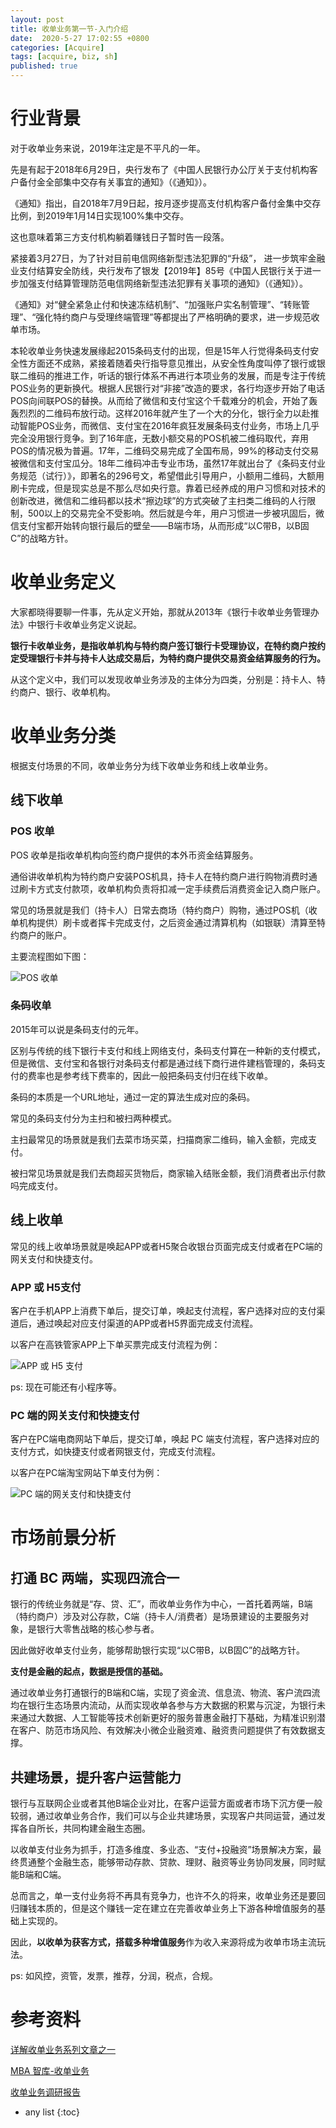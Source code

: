 ```yaml
---
layout: post
title: 收单业务第一节-入门介绍
date:  2020-5-27 17:02:55 +0800
categories: [Acquire]
tags: [acquire, biz, sh]
published: true
---
```


# 行业背景

对于收单业务来说，2019年注定是不平凡的一年。

先是有起于2018年6月29日，央行发布了《中国人民银行办公厅关于支付机构客户备付金全部集中交存有关事宜的通知》（《通知》）。

《通知》指出，自2018年7月9日起，按月逐步提高支付机构客户备付金集中交存比例，到2019年1月14日实现100%集中交存。

这也意味着第三方支付机构躺着赚钱日子暂时告一段落。

紧接着3月27日，为了针对目前电信网络新型违法犯罪的“升级”， 进一步筑牢金融业支付结算安全防线，央行发布了银发【2019年】85号《中国人民银行关于进一步加强支付结算管理防范电信网络新型违法犯罪有关事项的通知》（《通知》）。

《通知》对“健全紧急止付和快速冻结机制”、“加强账户实名制管理”、“转账管理”、“强化特约商户与受理终端管理”等都提出了严格明确的要求，进一步规范收单市场。

本轮收单业务快速发展缘起2015条码支付的出现，但是15年人行觉得条码支付安全性方面还不成熟，紧接着随着央行指导意见推出，从安全性角度叫停了银行或银联二维码的推进工作，听话的银行体系不再进行本项业务的发展，而是专注于传统POS业务的更新换代。根据人民银行对“非接”改造的要求，各行均逐步开始了电话POS向间联POS的替换。从而给了微信和支付宝这个千载难分的机会，开始了轰轰烈烈的二维码布放行动。这样2016年就产生了一个大的分化，银行全力以赴推动智能POS业务，而微信、支付宝在2016年疯狂发展条码支付业务，市场上几乎完全没用银行竞争。到了16年底，无数小额交易的POS机被二维码取代，弃用POS的情况极为普遍。17年，二维码交易完成了全国布局，99%的移动支付交易被微信和支付宝瓜分。18年二维码冲击专业市场，虽然17年就出台了《条码支付业务规范（试行）》，即著名的296号文，希望借此引导用户，小额用二维码，大额用刷卡完成，但是现实总是不那么尽如央行意。靠着已经养成的用户习惯和对技术的创新改进，微信和二维码都以技术“擦边球”的方式突破了主扫类二维码的人行限制，500以上的交易完全不受影响。然后就是今年，用户习惯进一步被巩固后，微信支付宝都开始转向银行最后的壁垒——B端市场，从而形成“以C带B，以B固C”的战略方针。

# 收单业务定义

大家都晓得要聊一件事，先从定义开始，那就从2013年《银行卡收单业务管理办法》中银行卡收单业务定义说起。

**银行卡收单业务，是指收单机构与特约商户签订银行卡受理协议，在特约商户按约定受理银行卡并与持卡人达成交易后，为特约商户提供交易资金结算服务的行为。**

从这个定义中，我们可以发现收单业务涉及的主体分为四类，分别是：持卡人、特约商户、银行、收单机构。

# 收单业务分类

根据支付场景的不同，收单业务分为线下收单业务和线上收单业务。

## 线下收单

### POS 收单

POS 收单是指收单机构向签约商户提供的本外币资金结算服务。

通俗讲收单机构为特约商户安装POS机具，持卡人在特约商户进行购物消费时通过刷卡方式支付款项，收单机构负责将扣减一定手续费后消费资金记入商户账户。

常见的场景就是我们（持卡人）日常去商场（特约商户）购物，通过POS机（收单机构提供）刷卡或者挥卡完成支付，之后资金通过清算机构（如银联）清算至特约商户的账户。

主要流程图如下图：

![POS 收单](https://pic3.zhimg.com/80/v2-d4515361bb7d8728241e147c9d216efa_1440w.jpg)

### 条码收单

2015年可以说是条码支付的元年。

区别与传统的线下银行卡支付和线上网络支付，条码支付算在一种新的支付模式，但是微信、支付宝和各银行对条码支付都是通过线下商行进件建档管理的，条码支付的费率也是参考线下费率的，因此一般把条码支付归在线下收单。

条码的本质是一个URL地址，通过一定的算法生成对应的条码。

常见的条码支付分为主扫和被扫两种模式。

主扫最常见的场景就是我们去菜市场买菜，扫描商家二维码，输入金额，完成支付。

被扫常见场景就是我们去商超买货物后，商家输入结账金额，我们消费者出示付款吗完成支付。

## 线上收单

常见的线上收单场景就是唤起APP或者H5聚合收银台页面完成支付或者在PC端的网关支付和快捷支付。

### APP 或 H5支付

客户在手机APP上消费下单后，提交订单，唤起支付流程，客户选择对应的支付渠道后，通过唤起对应支付渠道的APP或者H5界面完成支付流程。

以客户在高铁管家APP上下单买票完成支付流程为例：

![APP 或 H5 支付](https://pic1.zhimg.com/80/v2-54f929f487cd043efb43b9fa6ebef684_1440w.jpg)

ps: 现在可能还有小程序等。

### PC 端的网关支付和快捷支付

客户在PC端电商网站下单后，提交订单，唤起 PC 端支付流程，客户选择对应的支付方式，如快捷支付或者网银支付，完成支付流程。

以客户在PC端淘宝网站下单支付为例：

![PC 端的网关支付和快捷支付](https://pic3.zhimg.com/80/v2-78a567146119ae207d8d68fc931aea46_1440w.jpg)

# 市场前景分析

## 打通 BC 两端，实现四流合一

银行的传统业务就是“存、贷、汇”，而收单业务作为中心，一首托着两端，B端（特约商户）涉及对公存款，C端（持卡人/消费者）是场景建设的主要服务对象，是银行大零售战略的核心参与者。

因此做好收单支付业务，能够帮助银行实现“以C带B，以B固C”的战略方针。

**支付是金融的起点，数据是授信的基础。**

通过收单业务打通银行的B端和C端，实现了资金流、信息流、物流、客户流四流均在银行生态场景内流动，从而实现收单各参与方大数据的积累与沉淀，为银行未来通过大数据、人工智能等技术创新更好的服务普惠金融打下基础，为精准识别潜在客户、防范市场风险、有效解决小微企业融资难、融资贵问题提供了有效数据支撑。

## 共建场景，提升客户运营能力

银行与互联网企业或者其他B端企业对比，在客户运营方面或者市场下沉方便一般较弱，通过收单业务合作，我们可以与企业共建场景，实现客户共同运营，通过发挥各自所长，共同构建金融生态圈。

以收单支付业务为抓手，打造多维度、多业态、“支付+投融资”场景解决方案，最终贯通整个金融生态，能够带动存款、贷款、理财、融资等业务协同发展，同时赋能B端和C端。

总而言之，单一支付业务将不再具有竞争力，也许不久的将来，收单业务还是要回归赚钱本质的，但是这个赚钱一定在建立在完善收单业务上下游各种增值服务的基础上实现的。

因此，**以收单为获客方式，搭载多种增值服务**作为收入来源将成为收单市场主流玩法。

ps: 如风控，资管，发票，推荐，分润，税点，合规。

# 参考资料

[详解收单业务系列文章之一](https://zhuanlan.zhihu.com/p/93483608)

[MBA 智库-收单业务](https://doc.mbalib.com/tag/%E6%94%B6%E5%8D%95%E4%B8%9A%E5%8A%A1)

[收单业务调研报告](https://www.mayiwenku.com/p-9040874.html)

* any list
{:toc}